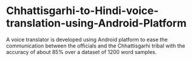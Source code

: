# Chhattisgarhi-to-Hindi-voice-translation-using-Android-Platform

A voice translator is developed using Android platform to ease the communication between the officials and the Chhattisgarhi tribal with the accuracy of about 85% over a dataset of 1200 word samples.
